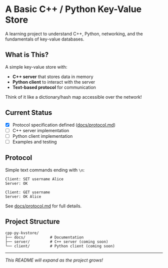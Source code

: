 # A Basic C++ / Python Key-Value Store

A learning project to understand C++, Python, networking, and the fundamentals of key-value databases.

## What is This?

A simple key-value store with:
- **C++ server** that stores data in memory
- **Python client** to interact with the server
- **Text-based protocol** for communication

Think of it like a dictionary/hash map accessible over the network!

## Current Status

- [x] Protocol specification defined ([docs/protocol.md](docs/protocol.md))
- [ ] C++ server implementation
- [ ] Python client implementation
- [ ] Examples and testing

## Protocol

Simple text commands ending with `\n`:

```
Client: SET username Alice
Server: OK

Client: GET username
Server: OK Alice
```

See [docs/protocol.md](docs/protocol.md) for full details.

## Project Structure

```
cpp-py-kvstore/
├── docs/           # Documentation
├── server/         # C++ server (coming soon)
└── client/         # Python client (coming soon)
```

---

*This README will expand as the project grows!*
